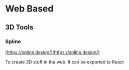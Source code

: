 # Web Based

## 3D Tools

### Spline

[https://spline.design/](https://spline.design/)

To create 3D stuff in the web. It can be exported to React
